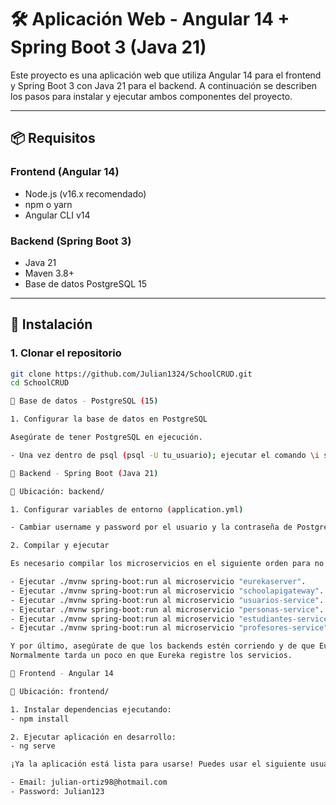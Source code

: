 # 🛠️ Aplicación Web - Angular 14 + Spring Boot 3 (Java 21)

Este proyecto es una aplicación web que utiliza Angular 14 para el frontend y Spring Boot 3 con Java 21 para el backend. A continuación se describen los pasos para instalar y ejecutar ambos componentes del proyecto.

---

## 📦 Requisitos

### Frontend (Angular 14)

- Node.js (v16.x recomendado)
- npm o yarn
- Angular CLI v14

### Backend (Spring Boot 3)

- Java 21
- Maven 3.8+
- Base de datos PostgreSQL 15
---

## 🚀 Instalación

### 1. Clonar el repositorio

```bash
git clone https://github.com/Julian1324/SchoolCRUD.git
cd SchoolCRUD

🧩 Base de datos - PostgreSQL (15)

1. Configurar la base de datos en PostgreSQL

Asegúrate de tener PostgreSQL en ejecución.

- Una vez dentro de psql (psql -U tu_usuario); ejecutar el comando \i schooldb.sql

🧩 Backend - Spring Boot (Java 21)

📁 Ubicación: backend/

1. Configurar variables de entorno (application.yml)

- Cambiar username y password por el usuario y la contraseña de PostgreSQL.

2. Compilar y ejecutar

Es necesario compilar los microservicios en el siguiente orden para no generar errores:

- Ejecutar ./mvnw spring-boot:run al microservicio "eurekaserver".
- Ejecutar ./mvnw spring-boot:run al microservicio "schoolapigateway".
- Ejecutar ./mvnw spring-boot:run al microservicio "usuarios-service".
- Ejecutar ./mvnw spring-boot:run al microservicio "personas-service".
- Ejecutar ./mvnw spring-boot:run al microservicio "estudiantes-service".
- Ejecutar ./mvnw spring-boot:run al microservicio "profesores-service".

Y por último, asegúrate de que los backends estén corriendo y de que Eureka haga el descubrimiento de servicios. Esto lo puedes verificar en el navegador accediendo a http://localhost:8761.
Normalmente tarda un poco en que Eureka registre los servicios.

🎨 Frontend - Angular 14

📁 Ubicación: frontend/

1. Instalar dependencias ejecutando:
- npm install

2. Ejecutar aplicación en desarrollo:
- ng serve

¡Ya la aplicación está lista para usarse! Puedes usar el siguiente usuario para loguearte en la aplicación:

- Email: julian-ortiz98@hotmail.com
- Password: Julian123
